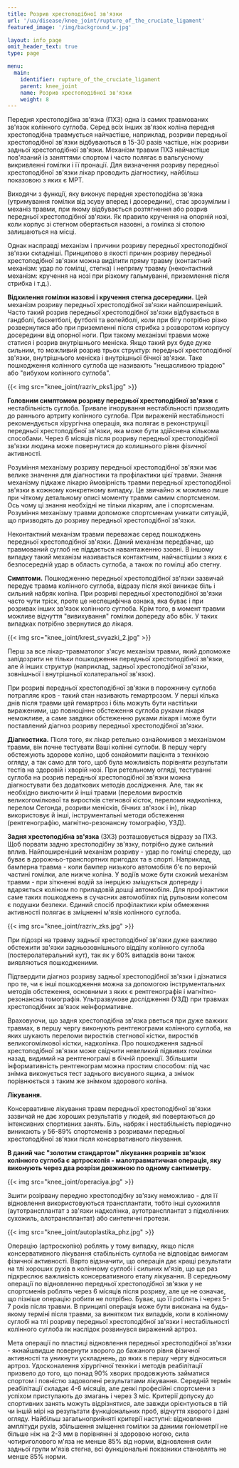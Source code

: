 ```yaml
---
title: Розрив хрестоподібної зв'язки
url: '/ua/disease/knee_joint/rupture_of_the_cruciate_ligament'
featured_image: '/img/background_w.jpg'

layout: info_page
omit_header_text: true
type: page

menu:
  main:
    identifier: rupture_of_the_cruciate_ligament
    parent: knee_joint
    name: Розрив хрестоподібної зв'язки
    weight: 8
---
```


Передня хрестоподібна зв'язка (ПХЗ) одна із самих травмованих зв'язок колінного суглоба. Серед всіх інших зв'язок коліна
передня хрестоподібна травмується найчастіше, наприклад, розриви передньої хрестоподібної зв'язки відбуваються в 15-30
разів частіше, ніж розриви задньої хрестоподібної зв'язки. Механізм травми ПХЗ найчастіше пов'язаний із заняттями
спортом і часто полягає в вальгусному викривленні гомілки і її пронації. Для визначення розриву передньої хрестоподібної
зв'язки лікар проводить діагностику, найбільш показовою з яких є МРТ.

Виходячи з функції, яку виконує передня хрестоподібна зв'язка (утримування гомілки від зсуву вперед і досередини), стає
зрозумілим і механіз травми, при якому відбувається розтягнення або розрив передньої хрестоподібної зв'язки. Як правило
кручення на опорній нозі, коли корпус зі стегном обертається назовні, а гомілка зі стопою залишаються на місці.

Однак насправді механізм і причини розриву передньої хрестоподібної зв'язки складніші. Принципово в якості причин
розриву передньої хрестоподібної зв'язки можна виділити пряму травму (контактний механізм: удар по гомілці, стегна) і
непряму травму (неконтактний механізм: кручення на нозі при різкому гальмуванні, приземлення після стрибка і т.д.).

**Відхилення гомілки назовні і кручення стегна досередини.** Цей механізм розриву передньої хрестоподібної зв'язки
найпоширеніший. Часто такий розрив передньої хрестоподібної зв'язки відбувається в гандболі, баскетболі, футболі та
волейболі, коли при бігу потрібно різко розвернутися або при приземленні після стрибка з розворотом корпусу досередини
від опорної ноги. При такому механізмі травми може статися і розрив внутрішнього меніска. Якщо такий рух буде дуже
сильним, то можливий розрив трьох структур: передньої хрестоподібної зв'язки, внутрішнього меніска і внутрішньої бічної
зв'язки. Таке пошкодження колінного суглоба ще називають "нещасливою тріадою" або "вибухом колінного суглоба".

{{< img src="knee_joint/razriv_pks1.jpg" >}}

**Головним симптомом розриву передньої хрестоподібної зв'язки** є нестабільність суглоба. Тривале ігнорування
нестабільності призводить до раннього артриту колінного суглоба. При вираженій нестабільності рекомендується хірургічна
операція, яка полягає в реконструкції передньої хрестоподібної зв'язки, яка може бути здійснена кількома способами.
Через 6 місяців після розриву передньої хрестоподібної зв'язки людина може повернутися до колишнього рівня фізичної
активності.

Розуміння механізму розриву передньої хрестоподібної зв'язки має велике значення для діагностики та профілактики цієї
травми. Знання механізму підкаже лікарю ймовірність травми передньої хрестоподібної зв'язки в кожному конкретному
випадку. Це звичайно ж можливо лише при чіткому детальному описі моменту травми самим спортсменом. Ось чому ці знання
необхідні не тільки лікарям, але і спортсменам. Розуміння механізму травми допоможе спортсменам уникати ситуацій, що
призводять до розриву передньої хрестоподібної зв'язки.

Неконтактний механізм травми переважає серед пошкоджень передньої хрестоподібної зв'язки. Даний механізм передбачає, що
травмований суглоб не піддається навантаженню ззовні. В іншому випадку такий механізм називається контактним,
найчастішим з яких є безпосередній удар в область суглоба, а також по гомілці або стегну.

**Симптоми.** Пошкодженню передньої хрестоподібної зв'язки зазвичай передує травма колінного суглоба, відразу після якої
виникає біль і сильний набряк коліна. При розриві передньої хрестоподібної зв'язки часто чути тріск, проте це
неспецифічна ознака, яка буває і при розривах інших зв'язок колінного суглоба. Крім того, в момент травми можливе
відчуття "вивихування" гомілки допереду або вбік. У таких випадках потрібно звернутися до лікаря.

{{< img src="knee_joint/krest_svyazki_2.jpg" >}}

Перш за все лікар-травматолог з'ясує механізм травми, який допоможе запідозрити не тільки пошкодження передньої
хрестоподібної зв'язки, але й інших структур (наприклад, задньої хрестоподібної зв'язки, зовнішньої і внутрішньої
колатеральної зв'язок).

При розриві передньої хрестоподібної зв'язки в порожнину суглоба потрапляє кров - такий стан називають гемартрозом. У
перші кілька днів після травми цей гемартроз і біль можуть бути настільки вираженими, що повноцінне обстеження суглоба
руками лікаря неможливе, а саме завдяки обстеженню руками лікаря і може бути поставлений діагноз розриву передньої
хрестоподібної зв'язки.

**Діагностика.** Після того, як лікар ретельно ознайомився з механізмом травми, він почне тестувати Ваші колінні
суглоби. В першу чергу обстежують здорове коліно, щоб ознайомити пацієнта з технікою огляду, а так само для того, щоб
була можливість порівняти результати тестів на здоровій і хворій нозі. При ретельному огляді, тестуванні суглоба на
розрив передньої хрестоподібної зв'язки можна діагностувати без додаткових методів дослідження. Але, так як необхідно
виключити й інші травми (переломи виростків великогомілкової та виростків стегнової кісток, переломи надколінка, перелом
Сегонда, розриви менісків, бічних зв'язок і ін), лікар використовує й інші, інструментальні методи обстеження
(рентгенографію, магнітно-резонансну томографію, УЗД).

**Задня хрестоподібна зв'язка** (ЗХЗ) розташовується відразу за ПХЗ. Щоб порвати задню хрестоподібну зв'язку, потрібно
дуже сильний вплив. Найпоширеніший механізм розриву - удар по гомілці спереду, що буває в дорожньо-транспортних пригодах
та в спорті. Наприклад, бамперна травма - коли бампер низького автомобіля б'є по верхній частині гомілки, але нижче
коліна. У водіїв може бути схожий механізм травми - при зіткненні водій за інерцією зміщується допереду і вдаряється
коліном по приладовій дошці автомобіля. Для профілактики саме таких пошкоджень в сучасних автомобілях під рульовим
колесом є подушки безпеки. Єдиний спосіб профілактики крім обмеження активності полягає в зміцненні м'язів колінного
суглоба.

{{< img src="knee_joint/razriv_zks.jpg" >}}

При підозрі на травму задньої хрестоподібної зв'язки дуже важливо обстежити зв'язки задньозовнішнього відділу колінного
суглоба (постеролатеральний кут), так як у 60% випадків вони також виявляються пошкодженими.

Підтвердити діагноз розриву задньої хрестоподібної зв'язки і дізнатися про те, чи є інші пошкодження можна за допомогою
інструментальних методів обстеження, основними з яких є рентгенографія і магнітно-резонансна томографія. Ультразвукове
дослідження (УЗД) при травмах хрестоподібних зв'язок неінформативне.

Враховуючи, що задня хрестоподібна зв'язка рветься при дуже важких травмах, в першу чергу виконують рентгенограми
колінного суглоба, на яких шукають переломи виростків стегнової кістки, виростків великогомілкової кістки, надколінка.
Про пошкодження задньої хрестоподібної зв'язки може свідчити невеликий підвивих гомілки назад, видимий на рентгенограмі
в бічній проекції. Збільшити інформативність рентгенограм можна простим способом: під час знімка виконується тест
заднього висувного ящика, а знімок порівнюється з таким же знімком здорового коліна.

**Лікування.**

Консервативне лікування травм передньої хрестоподібної зв'язки зазвичай не дає хороших результатів у людей, які
повертаються до інтенсивних спортивних занять. Біль, набряк і нестабільність періодично виникають у 56-89% спортсменів з
розривами передньої хрестоподібної зв'язки після консервативного лікування.

**В даний час "золотим стандартом" лікування розривів зв'язок колінного суглоба є артроскопія - малотравматичная
операція, яку виконують через два розрізи довжиною по одному сантиметру.**

{{< img src="knee_joint/operaciya.jpg" >}}

Зшити розірвану передню хрестоподібну зв'язку неможливо - для її відновлення використовуються трансплантати, тобто інші
сухожилля (аутотрансплантат з зв'язки надколінка, аутотрансплантат з підколінних сухожиль, алотрансплантат) або
синтетичні протези.

{{< img src="knee_joint/autoplastika_phz.jpg" >}}

Операцію (артроскопію) роблять у тому випадку, якщо після консервативного лікування стабільність суглоба не відповідає
вимогам фізичної активності. Варто відзначити, що операція дає кращі результати на тлі хороших рухів в колінному суглобі
і сильних м'язів, що ще раз підкреслює важливість консервативного етапу лікування. В середньому операції по відновленню
передньої хрестоподібної зв'язки у не спортсменів роблять через 6 місяців після розриву, але це не означає, що пізніше
операцію робити не потрібно. Буває, що її роблять і через 5-7 років після травми. В принципі операція може бути виконана
на будь-якому терміні після травми, за винятком тих випадків, коли в колінному суглобі на тлі розриву передньої
хрестоподібної зв'язки і нестабільності колінного суглоба як наслідок розвинувся виражений артроз.

Мета операції по пластиці відновлення передньої хрестоподібної зв'язки - якнайшвидше повернути хворого до бажаного рівня
фізичної активності та уникнути ускладнень, до яких в першу чергу відноситься артроз. Удосконалення хірургічної техніки
і методів реабілітації призвело до того, що понад 90% хворих продовжують займатися спортом і повністю задоволені
результатами лікування. Середній термін реабілітації складає 4-6 місяців, але деякі професійні спортсмени з успіхом
приступають до змагань і через 3 міс. Критерії допуску до спортивних занять можуть відрізнятися, але завжди орієнтуються
в тій чи іншій мірі на результати функціональних проб, відчуття хворого і дані огляду. Найбільш загальноприйняті
критерії наступні: відновлення амплітуди рухів, збільшення зміщення гомілки за даними гоніометрії не більше ніж на 2-3
мм в порівнянні зі здоровою ногою, сила чотириголового м'яза не менше 85% від норми, відновлення сили задньої групи
м'язів стегна, всі функціональні показники становлять не менше 85% норми.
